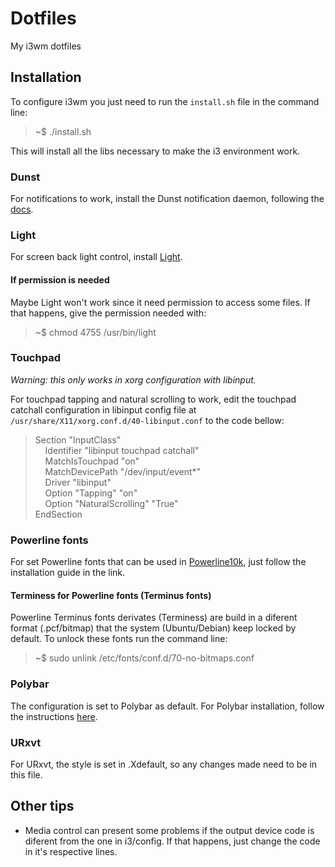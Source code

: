 # Dotfiles
My i3wm dotfiles

## Installation

To configure i3wm you just need to run the `install.sh` file in the command line:
> ~$ ./install.sh

This will install all the libs necessary to make the i3 environment work.

### Dunst

For notifications to work, install the Dunst notification daemon, following the [docs](https://github.com/dunst-project/dunst).

### Light

For screen back light control, install [Light](http://haikarainen.github.io/light/).

#### If permission is needed

Maybe Light won't work since it need permission to access some files. If that happens, give the permission needed with:

> ~$ chmod 4755 /usr/bin/light

### Touchpad

*Warning: this only works in xorg configuration with libinput.*

For touchpad tapping and natural scrolling to work, edit the touchpad catchall configuration in libinput config file at `/usr/share/X11/xorg.conf.d/40-libinput.conf` to the code bellow:

> Section "InputClass"  
> &nbsp;&nbsp;&nbsp;&nbsp;Identifier "libinput touchpad catchall"  
> &nbsp;&nbsp;&nbsp;&nbsp;MatchIsTouchpad "on"  
> &nbsp;&nbsp;&nbsp;&nbsp;MatchDevicePath "/dev/input/event*"  
> &nbsp;&nbsp;&nbsp;&nbsp;Driver "libinput"  
>	&nbsp;&nbsp;&nbsp;&nbsp;Option "Tapping" "on"  
>	&nbsp;&nbsp;&nbsp;&nbsp;Option "NaturalScrolling" "True"  
> EndSection

### Powerline fonts

For set Powerline fonts that can be used in [Powerline10k](https://github.com/romkatv/powerlevel10k), just follow the installation guide in the link.

#### Terminess for Powerline fonts (Terminus fonts)

Powerline Terminus fonts derivates (Terminess) are build in a diferent format (.pcf/bitmap) that the system (Ubuntu/Debian) keep locked by default. To unlock these fonts run the command line:

> ~$ sudo unlink /etc/fonts/conf.d/70-no-bitmaps.conf

### Polybar

The configuration is set to Polybar as default. For Polybar installation, follow the instructions [here](https://github.com/polybar/polybar).

### URxvt

For URxvt, the style is set in .Xdefault, so any changes made need to be in this file.

## Other tips

- Media control can present some problems if the output device code is diferent from the one in i3/config. If that happens, just change the code in it's respective lines.
